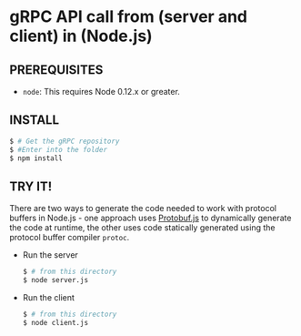 gRPC API call from (server and client) in  (Node.js)
===========================

PREREQUISITES
-------------

- `node`: This requires Node 0.12.x or greater.

INSTALL
-------

   ```sh
   $ # Get the gRPC repository
   $ #Enter into the folder
   $ npm install
   ```

TRY IT!
-------

There are two ways to generate the code needed to work with protocol buffers in Node.js - one approach uses [Protobuf.js](https://github.com/dcodeIO/ProtoBuf.js/) to dynamically generate the code at runtime, the other uses code statically generated using the protocol buffer compiler `protoc`.
 - Run the server

   ```sh
   $ # from this directory
   $ node server.js
   ```

 - Run the client

   ```sh
   $ # from this directory
   $ node client.js
   ```

